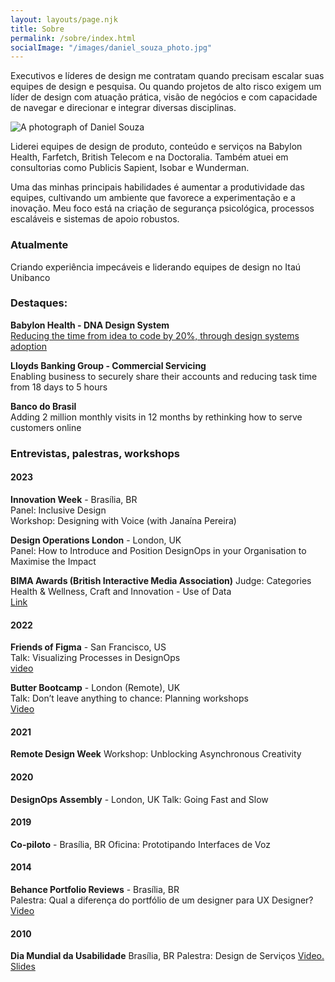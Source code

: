 ```yaml
---
layout: layouts/page.njk
title: Sobre
permalink: /sobre/index.html
socialImage: "/images/daniel_souza_photo.jpg"
---
```

Executivos e líderes de design me contratam quando precisam escalar suas equipes de design e pesquisa. Ou quando projetos de alto risco exigem um líder de design com atuação prática, visão de negócios e com capacidade de navegar e direcionar e integrar diversas disciplinas. 

![A photograph of Daniel Souza](/images/daniel_souza_photo.jpg "A photograph of Daniel Souza ")

Liderei equipes de design de produto, conteúdo e serviços na Babylon Health, Farfetch, British Telecom e na Doctoralia. Também atuei em consultorias como Publicis Sapient, Isobar e Wunderman.

Uma das minhas principais habilidades é aumentar a produtividade das equipes, cultivando um ambiente que favorece a experimentação e a inovação. Meu foco está na criação de segurança psicológica, processos escaláveis e sistemas de apoio robustos.

### Atualmente
Criando experiência impecáveis e liderando equipes de design no Itaú Unibanco

### Destaques: 

**Babylon Health - DNA Design System** \
[Reducing the time from idea to code by 20%, through design systems adoption](https://danielsouza.org/about/cases/babylon.html)


**Lloyds Banking Group - Commercial Servicing**   
Enabling business to securely share their accounts and reducing task time from 18 days to 5 hours

**Banco do Brasil** \
Adding 2 million monthly visits in 12 months by rethinking how to serve customers online  

### Entrevistas, palestras, workshops

#### 2023

**Innovation Week** - Brasília, BR \
Panel: Inclusive Design  \
Workshop: Designing with Voice (with Janaína Pereira)   

**Design Operations London** - London, UK \
Panel: How to Introduce and Position DesignOps in your Organisation to Maximise the Impact

**BIMA Awards (British Interactive Media Association)** 
Judge: Categories Health & Wellness, Craft and Innovation - Use of Data  
[Link](https://bima.co.uk/meet-the-bima-awards-judges-2023/)

#### 2022
**Friends of Figma** - San Francisco, US <br /> 
Talk: Visualizing Processes in DesignOps <br /> 
[video](https://www.youtube.com/watch?v=0s_kaD_tphs)

**Butter Bootcamp** - London (Remote), UK  \
Talk: Don’t leave anything to chance: Planning workshops  \
[Video](https://www.youtube.com/watch?v=WuXEMNW5jFg)

#### 2021 
**Remote Design Week**
Workshop: Unblocking Asynchronous Creativity

#### 2020 
**DesignOps Assembly** - London, UK
Talk: Going Fast and Slow 

#### 2019
**Co-piloto** - Brasília, BR 
Oficina: Prototipando Interfaces de Voz 


#### 2014
**Behance Portfolio Reviews** - Brasília, BR  
Palestra: Qual a diferença do portfólio de um designer para UX Designer? 
[Video](https://www.youtube.com/watch?v=SsGyaFkVlak)

#### 2010

**Dia Mundial da Usabilidade** Brasília, BR
Palestra: Design de Serviços 
[Video.](https://www.youtube.com/watch?v=ycDuNi215U8) [Slides](https://www.slideshare.net/slideshow/design-de-servios-16297181/16297181)

